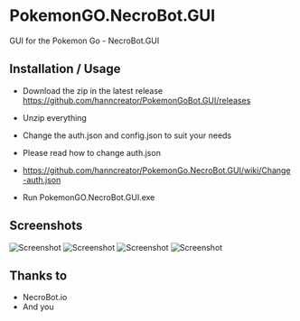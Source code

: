 #  PokemonGO.NecroBot.GUI
GUI for the Pokemon Go - NecroBot.GUI

## Installation / Usage
 - Download the zip in the latest release https://github.com/hanncreator/PokemonGoBot.GUI/releases
 - Unzip everything
 - Change the auth.json and
config.json to suit your needs


- Please read how to change 
auth.json
 - https://github.com/hanncreator/PokemonGo.NecroBot.GUI/wiki/Change-auth.json

- Run  PokemonGO.NecroBot.GUI.exe

## Screenshots
![Screenshot](https://raw.githubusercontent.com/hanncreator/PokemonGo.NecroBot.GUI/master/Screenshots/screen1.png "Screenshot")
![Screenshot](https://raw.githubusercontent.com/hanncreator/PokemonGoBot.GUI/master/Screenshots/screen2.png "Screenshot")
![Screenshot](https://raw.githubusercontent.com/hanncreator/PokemonGoBot.GUI/master/Screenshots/screen3.png "Screenshot")
![Screenshot](https://raw.githubusercontent.com/hanncreator/PokemonGoBot.GUI/master/Screenshots/screen4.png "Screenshot")


## Thanks to
- NecroBot.io
- And you
